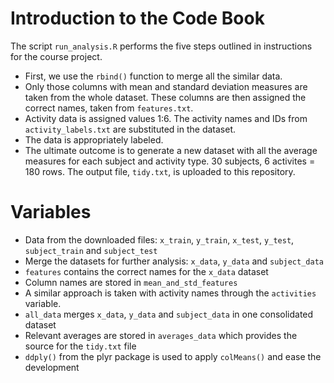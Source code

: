 # Introduction to the Code Book

The script `run_analysis.R` performs the five steps outlined in instructions for the course project.

* First, we use the `rbind()` function to merge all the similar data. 
* Only those columns with mean and standard deviation measures are taken from the whole dataset. These columns are then assigned the correct names, taken from `features.txt`.
* Activity data is assigned values 1:6. The activity names and IDs from `activity_labels.txt` are substituted in the dataset.
* The data is appropriately labeled.
* The ultimate outcome is to generate a new dataset with all the average measures for each subject and activity type. 30 subjects, 6 activites = 180 rows. The output file, `tidy.txt`, is uploaded to this repository.

# Variables

* Data from the downloaded files: `x_train`, `y_train`, `x_test`, `y_test`, `subject_train` and `subject_test` 
* Merge the datasets for further analysis: `x_data`, `y_data` and `subject_data` 
* `features` contains the correct names for the `x_data` dataset
* Column names are stored in `mean_and_std_features`
* A similar approach is taken with activity names through the `activities` variable.
* `all_data` merges `x_data`, `y_data` and `subject_data` in one consolidated dataset
* Relevant averages are stored in `averages_data` which provides the source for the `tidy.txt` file
* `ddply()` from the plyr package is used to apply `colMeans()` and ease the development
